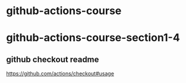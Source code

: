# github-actions-course
# github-actions-course-section1-4

## github checkout readme 
https://github.com/actions/checkout#usage